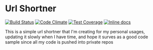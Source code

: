 Url Shortner
============
[![Build Status](https://travis-ci.org/coalwater/url-shortner.svg?branch=master)](https://travis-ci.org/coalwater/url-shortner)
[![Code Climate](https://codeclimate.com/github/coalwater/url-shortner/badges/gpa.svg)](https://codeclimate.com/github/coalwater/url-shortner)
[![Test Coverage](https://codeclimate.com/github/coalwater/url-shortner/badges/coverage.svg)](https://codeclimate.com/github/coalwater/url-shortner)
[![Inline docs](http://inch-ci.org/github/coalwater/url-shortner.svg?branch=master)](http://inch-ci.org/github/coalwater/url-shortner)

This is a simple url shortner that I'm creating for my personal usages,
updating it slowly when I have time,
and hope it surves as a good code sample since all my code is pushed into private repos
